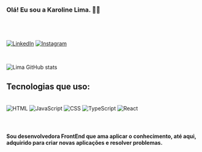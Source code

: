 ### Olá! Eu sou a Karoline Lima. 👩‍💻
#
<br/>

[![LinkedIn](https://img.shields.io/badge/LinkedIn-0077B5?style=for-the-badge&logo=linkedin&logoColor=white)](https://www.linkedin.com/in/karoline-lima-2426a0173/)
[![Instagram](https://img.shields.io/badge/Instagram-E4405F?style=for-the-badge&logo=instagram&logoColor=white)](https://www.instagram.com/kaaholiver/)

<br/>


![Lima GitHub stats](https://github-readme-stats.vercel.app/api?username=karoline254&show_icons=true&theme=radical)



## Tecnologias que uso:

<div style="display: inline_block"><br/>
<img align="center" alt="HTML" src="https://img.shields.io/badge/HTML-239120?style=for-the-badge&logo=html5&logoColor=white">
<img align="center" alt="JavaScript" src="https://img.shields.io/badge/JavaScript-323330?style=for-the-badge&logo=javascript&logoColor=F7DF1E">
<img align="center" alt="CSS" src="https://img.shields.io/badge/CSS-239120?&style=for-the-badge&logo=css3&logoColor=white">
<img align="center" alt="TypeScript" src="https://img.shields.io/badge/TypeScript-007ACC?style=for-the-badge&logo=typescript&logoColor=white">
<img align="center" alt="React" src="https://img.shields.io/badge/React-20232A?style=for-the-badge&logo=react&logoColor=61DAFB">
</div>

<br/>

# 
#### Sou desenvolvedora FrontEnd que ama aplicar o conhecimento, até aqui, adquirido para criar novas aplicações e resolver problemas. 

